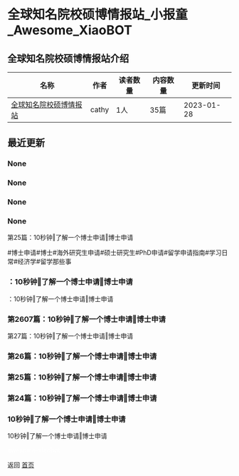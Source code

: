 # 全球知名院校硕博情报站_小报童_Awesome_XiaoBOT

## 全球知名院校硕博情报站介绍
>   
  


|名称|作者|读者数量|内容数量|更新时间|
|---|---|---|---|---|
|[全球知名院校硕博情报站](https://xiaobot.net/p/phd5201314?refer=0b133df9-27dc-423b-8101-639049001c13)|cathy|1人|35篇|2023-01-28|

## 最近更新
### None

### None

### None

### None

第25篇：10秒钟‖了解一个博士申请‖博士申请

#博士申请#博士#海外研究生申请#硕士研究生#PhD申请#留学申请指南#学习日常#经济学#留学那些事

### ：10秒钟‖了解一个博士申请‖博士申请

：10秒钟‖了解一个博士申请‖博士申请

### 第2607篇：10秒钟‖了解一个博士申请‖博士申请

第27篇：10秒钟‖了解一个博士申请‖博士申请

### 第26篇：10秒钟‖了解一个博士申请‖博士申请

### 第25篇：10秒钟‖了解一个博士申请‖博士申请

### 第24篇：10秒钟‖了解一个博士申请‖博士申请

### 10秒钟‖了解一个博士申请‖博士申请

10秒钟‖了解一个博士申请‖博士申请


<a href="https://github.com/Reno9527/awesome-xiaobot" style="color: white; text-decoration: none;">awesome-xiaobot</a>

返回 [首页](../README.md)
